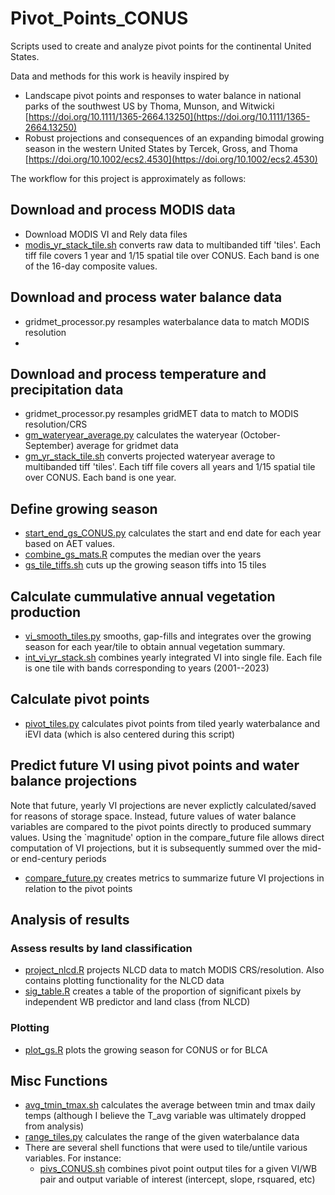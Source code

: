 # Pivot_Points_CONUS
Scripts used to create and analyze pivot points for the continental United States. 

Data and methods for this work is heavily inspired by  
 -  Landscape pivot points and responses to water balance in national parks of the southwest US by Thoma, Munson, and Witwicki [https://doi.org/10.1111/1365-2664.13250](https://doi.org/10.1111/1365-2664.13250)
 -  Robust projections and consequences of an expanding bimodal growing season in the western United States by Tercek, Gross, and Thoma [https://doi.org/10.1002/ecs2.4530](https://doi.org/10.1002/ecs2.4530)


The workflow for this project is approximately as follows:

## Download and process MODIS data

- Download MODIS VI and Rely data files
- [modis_yr_stack_tile.sh](src/modis_yr_stack_tile.sh) converts raw data to multibanded tiff 'tiles'. Each tiff file covers 1 year and 1/15 spatial tile over CONUS. Each band is one of the 16-day composite values.


## Download and process water balance data

- gridmet_processor.py resamples waterbalance data to match MODIS resolution
- 

## Download and process temperature and precipitation data

- gridmet_processor.py resamples gridMET data to match to MODIS resolution/CRS
- [gm_wateryear_average.py](src/gm_wateryear_average.py) calculates the wateryear (October-September) average for gridmet data
- [gm_yr_stack_tile.sh](src/gm_yr_stack_tile.sh) converts projected wateryear average to multibanded tiff 'tiles'. Each tiff file covers all years and 1/15 spatial tile over CONUS. Each band is one year.



## Define growing season

- [start_end_gs_CONUS.py](src/start_end_gs_CONUS.py) calculates the start and end date for each year based on AET values.
- [combine_gs_mats.R](src/combine_gs_mats.R) computes the median over the years
- [gs_tile_tiffs.sh](src/gs_tile_tiffs.sh) cuts up the growing season tiffs into 15 tiles 




## Calculate cummulative annual vegetation production

- [vi_smooth_tiles.py](src/vi_smooth_tiles.py) smooths, gap-fills and integrates over the growing season for each year/tile to obtain annual vegetation summary.
- [int_vi_yr_stack.sh](src/int_vi_yr_stack.sh) combines yearly integrated VI into single file. Each file is one tile with bands corresponding to years (2001--2023)





## Calculate pivot points

- [pivot_tiles.py](src/pivot_tiles.py) calculates pivot points from tiled yearly waterbalance and iEVI data (which is also centered during this script)


## Predict future VI using pivot points and water balance projections

Note that future, yearly VI projections are never explictly calculated/saved for reasons of storage space. Instead, future values of water balance variables are compared to the pivot points directly to produced summary values. Using the `magnitude' option in the compare_future file allows direct computation of VI projections, but it is subsequently summed over the mid- or end-century periods

- [compare_future.py](src/compare_future.py) creates metrics to summarize future VI projections in relation to the pivot points   


## Analysis of results

### Assess results by land classification
- [project_nlcd.R](src/project_nlcd.R) projects NLCD data to match MODIS CRS/resolution. Also contains plotting functionality for the NLCD data 
- [sig_table.R](src/sig_table.R) creates a table of the proportion of significant pixels by independent WB predictor and land class (from NLCD) 



### Plotting

- [plot_gs.R](src/plot_gs.R) plots the growing season for CONUS or for BLCA

## Misc Functions
- [avg_tmin_tmax.sh](src/avg_tmin_tmax.sh) calculates the average between tmin and tmax daily temps (although I believe the T_avg variable was ultimately dropped from analysis)
- [range_tiles.py](src/range_tiles.py) calculates the range of the given waterbalance data
- There are several shell functions that were used to tile/untile various variables. For instance:
  - [pivs_CONUS.sh](src/pivs_CONUS.sh) combines pivot point output tiles for a given VI/WB pair and output variable of interest (intercept, slope, rsquared, etc)

